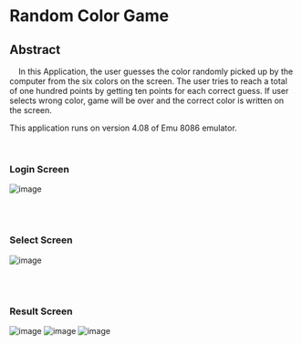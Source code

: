 # Random Color Game
## Abstract
&nbsp;&nbsp;&nbsp;&nbsp;In this Application, the user guesses the color randomly picked up by the computer from the six colors on the screen. The user tries to reach a total of one hundred points by getting ten points for each correct guess. If user selects wrong color, game will be over and the correct color is written on the screen.

 This application runs on version 4.08 of Emu 8086 emulator.

</br>

### Login Screen
![image](https://user-images.githubusercontent.com/88087972/239217230-6f67c99b-b5d1-42f8-93f8-4cf43046b546.png)

</br></br>

### Select Screen
![image](https://user-images.githubusercontent.com/88087972/239217494-5017508f-96bd-4bb4-a3e8-40a24ceed75b.png)

</br></br>

### Result Screen
![image](https://user-images.githubusercontent.com/88087972/239217574-a7d5a091-fb89-4a6f-831e-65d6d423b7a7.png)
![image](https://user-images.githubusercontent.com/88087972/239217621-adea42f3-f29a-467e-a4c2-906d6ecd04af.png)
![image](https://user-images.githubusercontent.com/88087972/239217667-e73ba78a-360f-4f9c-b0d5-7edc7b669d7e.png)
